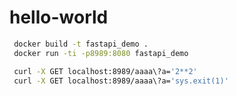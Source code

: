 # hello-world


```bash
 docker build -t fastapi_demo .
 docker run -ti -p8989:8080 fastapi_demo
```


```bash
 curl -X GET localhost:8989/aaaa\?a='2**2'
 curl -X GET localhost:8989/aaaa\?a='sys.exit(1)'
```
